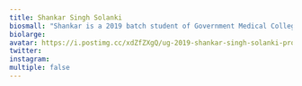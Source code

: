 ```yaml
---
title: Shankar Singh Solanki
biosmall: "Shankar is a 2019 batch student of Government Medical College, Ratlam"
biolarge: 
avatar: https://i.postimg.cc/xdZfZXgQ/ug-2019-shankar-singh-solanki-profile.webp
twitter:
instagram:
multiple: false
---
```



